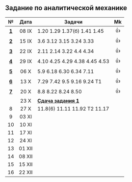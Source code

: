 ## Задание по аналитической механике

|                                     №                                       |  Дата  |            Задачи            | Mk |
|:---------------------------------------------------------------------------:|:------:| ---------------------------- |:--:|
|[ **1** ](https://github.com/uteshev/mipt3.anmech/blob/master/pdf/week1.pdf) | 08  IX | 1.20 1.29 1.37(б) 1.41 1.45 | 👍 |
|[ **2** ](https://github.com/uteshev/mipt3.anmech/blob/master/pdf/week2.pdf) | 15  IX | 3.6 3.12 3.15 3.24 3.33      | 👍 |
|[ **3** ](https://github.com/uteshev/mipt3.anmech/blob/master/pdf/week3.pdf) | 22  IX | 2.11 2.14 3.22 4.4 4.34      | 👍 |
|[ **4** ](https://github.com/uteshev/mipt3.anmech/blob/master/pdf/week4.pdf) | 29  IX | 4.10 4.25 4.29 4.38 4.45 4.53| 👍 |
|[ **5** ](https://github.com/uteshev/mipt3.anmech/blob/master/pdf/week5.pdf) | 06   X | 5.9 6.18 6.30 6.34 7.11      | 👍 |                            
|[ **6** ](https://github.com/uteshev/mipt3.anmech/blob/master/pdf/week6.pdf) | 13   X | 7.29 7.42 9.5 9.16 9.24 Т1   | 👍 |
|[ **7** ](https://github.com/uteshev/mipt3.anmech/blob/master/pdf/week7.pdf) | 20   X | 8.8 8.22 8.24 8.50           | 👍 |
|                                                                             | 23   X | [**Сдача задания 1**](https://github.com/uteshev/mipt3.anmech/blob/master/task1/task1.pdf) |    |
|    8                                                                        | 27   X | 11.8(6) 11.11 11.92 T2 11.17 |    |
|    9                                                                        | 03  XI |                              |    |
|   10                                                                        | 10  XI |                              |    |
|   11                                                                        | 17  XI |                              |    |
|   12                                                                        | 24  XI |                              |    |
|   13                                                                        | 01 XII |                              |    |
|   14                                                                        | 08 XII |                              |    |
|   15                                                                        | 15 XII |                              |    |
|   16                                                                        | 22 XII |                              |    |